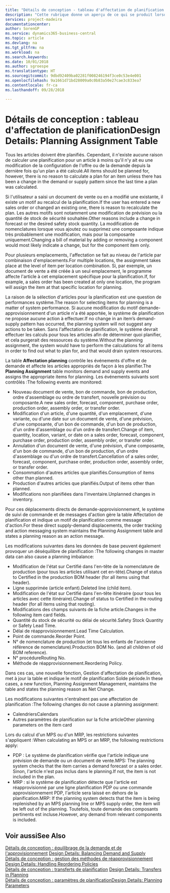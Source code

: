 ```yaml
---
title: "Détails de conception - tableau d'affectation de planification | Microsoft Docs"
description: "Cette rubrique donne un aperçu de ce qui se produit lorsque vous modifiez la planification d'un article."
services: project-madeira
documentationcenter: 
author: SorenGP
ms.service: dynamics365-business-central
ms.topic: article
ms.devlang: na
ms.tgt_pltfrm: na
ms.workload: na
ms.search.keywords: 
ms.date: 10/01/2018
ms.author: sgroespe
ms.translationtype: HT
ms.sourcegitcommit: 9dbd92409ba02281f008246194f3ce0c53e4e001
ms.openlocfilehash: 9a1661d71bd28009a0c0b83a50e27cae3c833ea7
ms.contentlocale: fr-ca
ms.lasthandoff: 09/28/2018

---
```

# <a name="design-details-planning-assignment-table"></a><span data-ttu-id="93fbb-103">Détails de conception : tableau d'affectation de planification</span><span class="sxs-lookup"><span data-stu-id="93fbb-103">Design Details: Planning Assignment Table</span></span>
<span data-ttu-id="93fbb-104">Tous les articles doivent être planifiés. Cependant, il n'existe aucune raison de calculer une planification pour un article à moins qu'il n'y ait eu une modification de la configuration de l'offre ou de la demande depuis la dernière fois qu'un plan a été calculé.</span><span class="sxs-lookup"><span data-stu-id="93fbb-104">All items should be planned for, however, there is no reason to calculate a plan for an item unless there has been a change in the demand or supply pattern since the last time a plan was calculated.</span></span>  

<span data-ttu-id="93fbb-105">Si l'utilisateur a saisi un document de vente ou en a modifié une existante, il existe un motif au recalcul de la planification.</span><span class="sxs-lookup"><span data-stu-id="93fbb-105">If the user has entered a new sales order or changed an existing one, there is reason to recalculate the plan.</span></span> <span data-ttu-id="93fbb-106">Les autres motifs sont notamment une modification de prévision ou la quantité de stock de sécurité souhaitée.</span><span class="sxs-lookup"><span data-stu-id="93fbb-106">Other reasons include a change in forecast or the desired safety stock quantity.</span></span> <span data-ttu-id="93fbb-107">La modification de nomenclatures lorsque vous ajoutez ou supprimez une composante indique très probablement une modification, mais pour la composante uniquement.</span><span class="sxs-lookup"><span data-stu-id="93fbb-107">Changing a bill of material by adding or removing a component would most likely indicate a change, but for the component item only.</span></span>  

<span data-ttu-id="93fbb-108">Pour plusieurs emplacements, l'affectation se fait au niveau de l'article par combinaison d'emplacements.</span><span class="sxs-lookup"><span data-stu-id="93fbb-108">For multiple locations, the assignment takes place at the level of item per location combination.</span></span> <span data-ttu-id="93fbb-109">Si, par exemple, un document de vente a été créée à un seul emplacement, le programme affecte l'article à cet emplacement spécifique pour la planification.</span><span class="sxs-lookup"><span data-stu-id="93fbb-109">If, for example, a sales order has been created at only one location, the program will assign the item at that specific location for planning.</span></span>  

<span data-ttu-id="93fbb-110">La raison de la sélection d'articles pour la planification est une question de performances système.</span><span class="sxs-lookup"><span data-stu-id="93fbb-110">The reason for selecting items for planning is a matter of system performance.</span></span> <span data-ttu-id="93fbb-111">Si aucune modification du motif demande-approvisionnement d'un article n'a été apportée, le système de planification ne propose aucune action à effectuer.</span><span class="sxs-lookup"><span data-stu-id="93fbb-111">If no change in an item’s demand-supply pattern has occurred, the planning system will not suggest any actions to be taken.</span></span> <span data-ttu-id="93fbb-112">Sans l'affectation de planification, le système devrait effectuer les calculs pour tous les articles afin de déterminer quoi planifier, et cela purgerait des ressources du système.</span><span class="sxs-lookup"><span data-stu-id="93fbb-112">Without the planning assignment, the system would have to perform the calculations for all items in order to find out what to plan for, and that would drain system resources.</span></span>  

<span data-ttu-id="93fbb-113">La table **Affectation planning** contrôle les événements d'offre et de demande et affecte les articles appropriés de façon à les planifier.</span><span class="sxs-lookup"><span data-stu-id="93fbb-113">The **Planning Assignment** table monitors demand and supply events and assigns the appropriate items for planning.</span></span> <span data-ttu-id="93fbb-114">Les événements suivants sont contrôlés :</span><span class="sxs-lookup"><span data-stu-id="93fbb-114">The following events are monitored:</span></span>  

* <span data-ttu-id="93fbb-115">Nouveau document de vente, bon de commande, bon de production, ordre d'assemblage ou ordre de transfert, nouvelle prévision ou composante.</span><span class="sxs-lookup"><span data-stu-id="93fbb-115">A new sales order, forecast, component, purchase order, production order, assembly order, or transfer order.</span></span>  
* <span data-ttu-id="93fbb-116">Modification d'un article, d'une quantité, d'un emplacement, d'une variante, ou d'une date sur un document de vente, d'une prévision, d'une composante, d'un bon de commande, d'un bon de production, d'un ordre d'assemblage ou d'un ordre de transfert.</span><span class="sxs-lookup"><span data-stu-id="93fbb-116">Change of item, quantity, location, variant, or date on a sales order, forecast, component, purchase order, production order, assembly order, or transfer order.</span></span>  
* <span data-ttu-id="93fbb-117">Annulation d'un document de vente, d'une prévision, d'une composante, d'un bon de commande, d'un bon de production, d'un ordre d'assemblage ou d'un ordre de transfert.</span><span class="sxs-lookup"><span data-stu-id="93fbb-117">Cancellation of a sales order, forecast, component, purchase order, production order, assembly order, or transfer order.</span></span>  
* <span data-ttu-id="93fbb-118">Consommation d'autres articles que planifiés.</span><span class="sxs-lookup"><span data-stu-id="93fbb-118">Consumption of items other than planned.</span></span>  
* <span data-ttu-id="93fbb-119">Production d'autres articles que planifiés.</span><span class="sxs-lookup"><span data-stu-id="93fbb-119">Output of items other than planned.</span></span>  
* <span data-ttu-id="93fbb-120">Modifications non planifiées dans l'inventaire.</span><span class="sxs-lookup"><span data-stu-id="93fbb-120">Unplanned changes in inventory.</span></span>  

<span data-ttu-id="93fbb-121">Pour ces déplacements directs de demande-approvisionnement, le système de suivi de commande et de messages d'action gère la table Affectation de planification et indique un motif de planification comme message d'action.</span><span class="sxs-lookup"><span data-stu-id="93fbb-121">For these direct supply-demand displacements, the order tracking and action messaging system maintains the Planning Assignment table and states a planning reason as an action message.</span></span>  

<span data-ttu-id="93fbb-122">Les modifications suivantes dans les données de base peuvent également provoquer un déséquilibre de planification :</span><span class="sxs-lookup"><span data-stu-id="93fbb-122">The following changes in master data can also cause a planning imbalance:</span></span>  

* <span data-ttu-id="93fbb-123">Modification de l'état sur Certifié dans l'en-tête de la nomenclature de production (pour tous les articles utilisant cet en-tête).</span><span class="sxs-lookup"><span data-stu-id="93fbb-123">Change of status to Certified in the production BOM header (for all items using that header).</span></span>  
* <span data-ttu-id="93fbb-124">Ligne supprimée (article enfant).</span><span class="sxs-lookup"><span data-stu-id="93fbb-124">Deleted line (child item).</span></span>  
* <span data-ttu-id="93fbb-125">Modification de l'état sur Certifié dans l'en-tête itinéraire (pour tous les articles avec cette itinéraire).</span><span class="sxs-lookup"><span data-stu-id="93fbb-125">Change of status to Certified in the routing header (for all items using that routing).</span></span>  
* <span data-ttu-id="93fbb-126">Modifications des champs suivants de la fiche article.</span><span class="sxs-lookup"><span data-stu-id="93fbb-126">Changes in the following item card fields.</span></span>  
* <span data-ttu-id="93fbb-127">Quantité du stock de sécurité ou délai de sécurité.</span><span class="sxs-lookup"><span data-stu-id="93fbb-127">Safety Stock Quantity or Safety Lead Time.</span></span>  
* <span data-ttu-id="93fbb-128">Délai de réapprovisionnement.</span><span class="sxs-lookup"><span data-stu-id="93fbb-128">Lead Time Calculation.</span></span>  
* <span data-ttu-id="93fbb-129">Point de commande.</span><span class="sxs-lookup"><span data-stu-id="93fbb-129">Reorder Point.</span></span>  
* <span data-ttu-id="93fbb-130">N° de nomenclature de production (et tous les enfants de l'ancienne référence de nomenclature).</span><span class="sxs-lookup"><span data-stu-id="93fbb-130">Production BOM No. (and all children of old BOM reference).</span></span>  
* <span data-ttu-id="93fbb-131">N° procédure</span><span class="sxs-lookup"><span data-stu-id="93fbb-131">Routing No.</span></span>  
* <span data-ttu-id="93fbb-132">Méthode de réapprovisionnement.</span><span class="sxs-lookup"><span data-stu-id="93fbb-132">Reordering Policy.</span></span>  

<span data-ttu-id="93fbb-133">Dans ces cas, une nouvelle fonction, Gestion d'affectation de planification, met à jour la table et indique le motif de planification Solde période.</span><span class="sxs-lookup"><span data-stu-id="93fbb-133">In these cases, a new function, Planning Assignment Management, maintains the table and states the planning reason as Net Change.</span></span>  

<span data-ttu-id="93fbb-134">Les modifications suivantes n'entraînent pas une affectation de planification :</span><span class="sxs-lookup"><span data-stu-id="93fbb-134">The following changes do not cause a planning assignment:</span></span>  

* <span data-ttu-id="93fbb-135">Calendriers</span><span class="sxs-lookup"><span data-stu-id="93fbb-135">Calendars</span></span>  
* <span data-ttu-id="93fbb-136">Autres paramètres de planification sur la fiche article</span><span class="sxs-lookup"><span data-stu-id="93fbb-136">Other planning parameters on the item card</span></span>  

<span data-ttu-id="93fbb-137">Lors du calcul d'un MPS ou d'un MRP, les restrictions suivantes s'appliquent :</span><span class="sxs-lookup"><span data-stu-id="93fbb-137">When calculating an MPS or an MRP, the following restrictions apply:</span></span>  

* <span data-ttu-id="93fbb-138">PDP : Le système de planification vérifie que l'article indique une prévision de demande ou un document de vente.</span><span class="sxs-lookup"><span data-stu-id="93fbb-138">MPS: The planning system checks that the item carries a demand forecast or a sales order.</span></span> <span data-ttu-id="93fbb-139">Sinon, l'article n'est pas inclus dans le planning.</span><span class="sxs-lookup"><span data-stu-id="93fbb-139">If not, the item is not included in the plan.</span></span>  
* <span data-ttu-id="93fbb-140">MRP : si le système de planification détecte que l'article est réapprovisionné par une ligne planification PDP ou une commande approvisionnement PDP, l'article sera laissé en dehors de la planification.</span><span class="sxs-lookup"><span data-stu-id="93fbb-140">MRP: If the planning system detects that the item is being replenished by an MPS planning line or MPS supply order, the item will be left out of the planning.</span></span> <span data-ttu-id="93fbb-141">Toutefois, toute demande des composants pertinents est incluse.</span><span class="sxs-lookup"><span data-stu-id="93fbb-141">However, any demand from relevant components is included.</span></span>  

## <a name="see-also"></a><span data-ttu-id="93fbb-142">Voir aussi</span><span class="sxs-lookup"><span data-stu-id="93fbb-142">See Also</span></span>  
<span data-ttu-id="93fbb-143">[Détails de conception : équilibrage de la demande et de l'approvisionnement](design-details-balancing-demand-and-supply.md) </span><span class="sxs-lookup"><span data-stu-id="93fbb-143">[Design Details: Balancing Demand and Supply](design-details-balancing-demand-and-supply.md) </span></span>  
<span data-ttu-id="93fbb-144">[Détails de conception : gestion des méthodes de réapprovisionnement](design-details-handling-reordering-policies.md) </span><span class="sxs-lookup"><span data-stu-id="93fbb-144">[Design Details: Handling Reordering Policies](design-details-handling-reordering-policies.md) </span></span>  
<span data-ttu-id="93fbb-145">[Détails de conception : transferts de planification](design-details-transfers-in-planning.md) </span><span class="sxs-lookup"><span data-stu-id="93fbb-145">[Design Details: Transfers in Planning](design-details-transfers-in-planning.md) </span></span>  
[<span data-ttu-id="93fbb-146">Détails de conception : paramètres de planification</span><span class="sxs-lookup"><span data-stu-id="93fbb-146">Design Details: Planning Parameters</span></span>](design-details-planning-parameters.md)  


